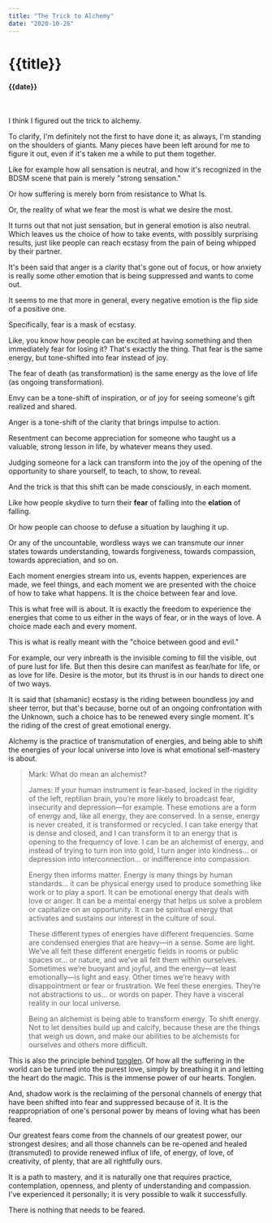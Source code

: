 ```yaml
---
title: "The Trick to Alchemy"
date: "2020-10-26"
---
```

# {{title}}

#### {{date}}

<br>

I think I figured out the trick to alchemy.

To clarify, I'm definitely not the first to have done it; as always, I'm standing on the shoulders of giants. Many pieces have been left around for me to figure it out, even if it's taken me a while to put them together.

Like for example how all sensation is neutral, and how it's recognized in the BDSM scene that pain is merely "strong sensation."

Or how suffering is merely born from resistance to What Is.

Or, the reality of what we fear the most is what we desire the most.

It turns out that not just sensation, but in general emotion is also neutral. Which leaves us the choice of how to take events, with possibly surprising results, just like people can reach ecstasy from the pain of being whipped by their partner.

It's been said that anger is a clarity that's gone out of focus, or how anxiety is really some other emotion that is being suppressed and wants to come out.

It seems to me that more in general, every negative emotion is the flip side of a positive one.

Specifically, fear is a mask of ecstasy.

Like, you know how people can be excited at having something and then immediately fear for losing it? That's exactly the thing. That fear is the same energy, but tone-shifted into fear instead of joy.

The fear of death (as transformation) is the same energy as the love of life (as ongoing transformation).

Envy can be a tone-shift of inspiration, or of joy for seeing someone's gift realized and shared.

Anger is a tone-shift of the clarity that brings impulse to action.

Resentment can become appreciation for someone who taught us a valuable, strong lesson in life, by whatever means they used.

Judging someone for a lack can transform into the joy of the opening of the opportunity to share yourself, to teach, to show, to reveal.

And the trick is that this shift can be made consciously, in each moment.

Like how people skydive to turn their **fear** of falling into the **elation** of falling.

Or how people can choose to defuse a situation by laughing it up.

Or any of the uncountable, wordless ways we can transmute our inner states towards understanding, towards forgiveness, towards compassion, towards appreciation, and so on.

Each moment energies stream into us, events happen, experiences are made, we feel things, and each moment we are presented with the choice of how to take what happens. It is the choice between fear and love.

This is what free will is about. It is exactly the freedom to experience the energies that come to us either in the ways of fear, or in the ways of love. A choice made each and every moment.

This is what is really meant with the "choice between good and evil."

For example, our very inbreath is the invisible coming to fill the visible, out of pure lust for life. But then this desire can manifest as fear/hate for life, or as love for life. Desire is the motor, but its thrust is in our hands to direct one of two ways.

It is said that (shamanic) ecstasy is the riding between boundless joy and sheer terror, but that's because, borne out of an ongoing confrontation with the Unknown, such a choice has to be renewed every single moment. It's the riding of the crest of great emotional energy.

Alchemy is the practice of transmutation of energies, and being able to shift the energies of your local universe into love is what emotional self-mastery is about.

> Mark: What do mean an alchemist?
> 
> James: If your human instrument is fear-based, locked in the rigidity of the left, reptilian brain, you’re more likely to broadcast fear, insecurity and depression—for example. These emotions are a form of energy and, like all energy, they are conserved. In a sense, energy is never created, it is transformed or recycled. I can take energy that is dense and closed, and I can transform it to an energy that is opening to the frequency of love. I can be an alchemist of energy, and instead of trying to turn iron into gold, I turn anger into kindness… or depression into interconnection… or indifference into compassion.
> 
> Energy then informs matter. Energy is many things by human standards… it can be physical energy used to produce something like work or to play a sport. It can be emotional energy that deals with love or anger. It can be a mental energy that helps us solve a problem or capitalize on an opportunity. It can be spiritual energy that activates and sustains our interest in the culture of soul.
> 
> These different types of energies have different frequencies. Some are condensed energies that are heavy—in a sense. Some are light. We’ve all felt these different energetic fields in rooms or public spaces or… or nature, and we’ve all felt them within ourselves. Sometimes we’re buoyant and joyful, and the energy—at least emotionally—is light and easy. Other times we’re heavy with disappointment or fear or frustration. We feel these energies. They’re not abstractions to us… or words on paper. They have a visceral reality in our local universe.
> 
> Being an alchemist is being able to transform energy. To shift energy. Not to let densities build up and calcify, because these are the things that weigh us down, and make our abilities to be alchemists for ourselves and others more difficult.

This is also the principle behind [tonglen](https://www.lionsroar.com/how-to-practice-tonglen/). Of how all the suffering in the world can be turned into the purest love, simply by breathing it in and letting the heart do the magic. This is the immense power of our hearts.
Tonglen.

And, shadow work is the reclaiming of the personal channels of energy that have been shifted into fear and suppressed because of it. It is the reappropriation of one's personal power by means of loving what has been feared.

Our greatest fears come from the channels of our greatest power, our strongest desires; and all those channels can be re-opened and healed (transmuted) to provide renewed influx of life, of energy, of love, of creativity, of plenty, that are all rightfully ours.

It is a path to mastery, and it is naturally one that requires practice, contemplation, openness, and plenty of understanding and compassion. I've experienced it personally; it is very possible to walk it successfully.

There is nothing that needs to be feared.